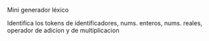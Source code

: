 Mini generador léxico

Identifica los tokens de identificadores, nums. enteros, nums. reales, operador de adicion y de multiplicacion
